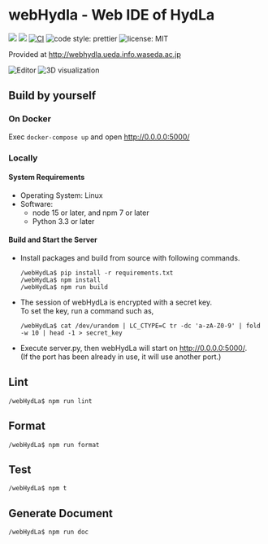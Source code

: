 # webHydla - Web IDE of HydLa

![](https://img.shields.io/badge/node->=15.0.0-brightgreen)
![](https://img.shields.io/badge/python->=3.3-blue)
[![CI](https://github.com/HydLa/webHydLa/workflows/CI/badge.svg)](https://github.com/HydLa/webHydLa/actions?query=workflow:CI)
![code style: prettier](https://img.shields.io/badge/code_style-prettier-ff69b4.svg?style=flat-square)
![license: MIT](https://img.shields.io/badge/license-MIT-blue)

Provided at <http://webhydla.ueda.info.waseda.ac.jp>

![Editor](https://user-images.githubusercontent.com/39757050/101180365-d3b45980-368e-11eb-8590-e4fb5bef7aae.png)
![3D visualization](https://user-images.githubusercontent.com/39757050/101180368-d57e1d00-368e-11eb-970f-5f6fd012c1f5.png)

## Build by yourself

### On Docker

Exec `docker-compose up` and open <http://0.0.0.0:5000/>

### Locally

#### System Requirements

- Operating System: Linux
- Software:
  - node 15 or later, and npm 7 or later
  - Python 3.3 or later

#### Build and Start the Server

- Install packages and build from source with following commands.
  ```
  /webHydLa$ pip install -r requirements.txt
  /webHydLa$ npm install
  /webHydLa$ npm run build
  ```
- The session of webHydLa is encrypted with a secret key.  
  To set the key, run a command such as,
  ```
  /webHydLa$ cat /dev/urandom | LC_CTYPE=C tr -dc 'a-zA-Z0-9' | fold -w 10 | head -1 > secret_key
  ```
- Execute server.py, then webHydLa will start on http://0.0.0.0:5000/.  
  (If the port has been already in use, it will use another port.)

## Lint

```
/webHydLa$ npm run lint
```

## Format

```
/webHydLa$ npm run format
```

## Test

```
/webHydLa$ npm t
```

## Generate Document

```
/webHydLa$ npm run doc
```
